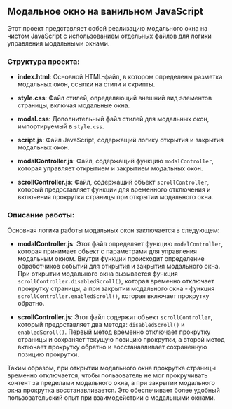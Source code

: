 ## Модальное окно на ванильном JavaScript

Этот проект представляет собой реализацию модального окна на чистом JavaScript с использованием отдельных файлов для логики управления модальными окнами.

### Структура проекта:

- **index.html**: Основной HTML-файл, в котором определены разметка модальных окон, ссылки на стили и скрипты.
  
- **style.css**: Файл стилей, определяющий внешний вид элементов страницы, включая модальные окна.

- **modal.css**: Дополнительный файл стилей для модальных окон, импортируемый в `style.css`.

- **script.js**: Файл JavaScript, содержащий логику открытия и закрытия модальных окон.

- **modalController.js**: Файл, содержащий функцию `modalController`, которая управляет открытием и закрытием модальных окон.

- **scrollController.js**: Файл, содержащий объект `scrollController`, который предоставляет функции для временного отключения и включения прокрутки страницы при открытии модального окна.

### Описание работы:

Основная логика работы модальных окон заключается в следующем:

- **modalController.js**: Этот файл определяет функцию `modalController`, которая принимает объект с параметрами для управления модальным окном. Внутри функции происходит определение обработчиков событий для открытия и закрытия модального окна. При открытии модального окна вызывается функция `scrollController.disabledScroll()`, которая временно отключает прокрутку страницы, а при закрытии модального окна - функция `scrollController.enabledScroll()`, которая включает прокрутку обратно.

- **scrollController.js**: Этот файл содержит объект `scrollController`, который предоставляет два метода: `disabledScroll()` и `enabledScroll()`. Первый метод временно отключает прокрутку страницы и сохраняет текущую позицию прокрутки, а второй метод включает прокрутку обратно и восстанавливает сохраненную позицию прокрутки.

Таким образом, при открытии модального окна прокрутка страницы временно отключается, чтобы пользователь не мог прокручивать контент за пределами модального окна, а при закрытии модального окна прокрутка восстанавливается. Это обеспечивает более удобный пользовательский опыт при взаимодействии с модальными окнами.
